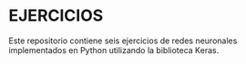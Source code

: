 # EJERCICIOS

Este repositorio contiene seis ejercicios de redes neuronales implementados en Python utilizando la biblioteca Keras. 
